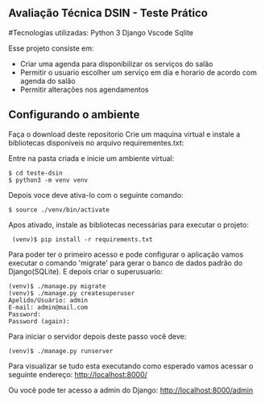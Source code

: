 ## Avaliação Técnica DSIN - Teste Prático

#Tecnologias utilizadas:
Python 3
Django
Vscode
Sqlite

Esse projeto consiste em:
- Criar uma agenda para disponibilizar os serviços do salão
- Permitir o usuario escolher um serviço em dia e horario de acordo com agenda do salão
- Permitir alterações nos agendamentos

## Configurando o ambiente
Faça o download deste repositorio
Crie um maquina virtual e instale a bibliotecas disponiveis no 
arquivo requirementes.txt:

Entre na pasta criada e inicie um ambiente virtual:
```
$ cd teste-dsin
$ python3 -m venv venv
```
Depois voce deve ativa-lo com o seguinte comando:

```
$ source ./venv/bin/activate
```
Apos ativado, instale as bibliotecas necessárias para executar o projeto:
```
 (venv)$ pip install -r requirements.txt
```
Para poder ter o primeiro acesso e pode configurar o aplicação vamos executar o comando 
'migrate' para gerar o banco de dados padrão do Django(SQLite). E depois criar o superusuario:
```
(venv)$ ./manage.py migrate
(venv)$ ./manage.py createsuperuser
Apelido/Usuário: admin
E-mail: admin@mail.com
Password: 
Password (again):
```

Para iniciar o servidor depois deste passo você deve:
```
(venv)$ ./manage.py runserver
```


Para visualizar se tudo esta executando como esperado vamos acessar o seguinte endereço:
[http://localhost:8000/](http://localhost:8000/)

Ou você pode ter acesso a admin do Django:
[http://localhost:8000/admin](http://localhost:8000/admin)

